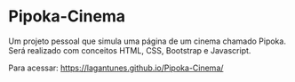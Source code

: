 # Pipoka-Cinema
Um projeto pessoal que simula uma página de um cinema chamado Pipoka. Será realizado com conceitos HTML, CSS, Bootstrap e Javascript.

Para acessar: https://lagantunes.github.io/Pipoka-Cinema/
